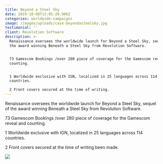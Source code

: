```yaml
---
title: Beyond a Steel Sky
date: 2019-10-08T13:05:29.906Z
categories: worldwide-campaigns
image: /images/uploads/case-beyondasteelsky.jpg
testimonial: ''
client: Revolution Software
description: >-
  Renaissance oversees the worldwide launch for Beyond a Steel Sky, sequel of
  the award winning Beneath a Steel Sky from Revolution Software. 


  73 Gamescom Bookings /over 280 piece of coverage for the Gamescom reveal and
  counting. 


  1 Worldwide exclusive with IGN, localized in 25 languages across 114
  countries. 

  2 Front covers secured at the time of writing.
---
```

Renaissance oversees the worldwide launch for Beyond a Steel Sky, sequel of the award winning Beneath a Steel Sky from Revolution Software. 

73 Gamescom Bookings /over 280 piece of coverage for the Gamescom reveal and counting. 

1 Worldwide exclusive with IGN, localized in 25 languages across 114 countries. 

2 Front covers secured at the time of writing been made.

![](/images/uploads/case-beyondasteelsky-img.jpg)
